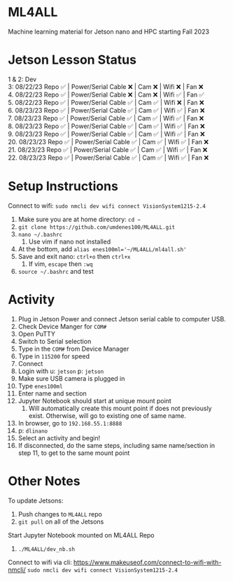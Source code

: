 # ML4ALL
Machine learning material for Jetson nano and HPC starting Fall 2023

# Jetson Lesson Status
1 & 2: Dev   
3: 08/22/23 Repo :white_check_mark: | Power/Serial Cable :x: | Cam :x: | Wifi :x: | Fan :x:   
4. 08/22/23 Repo :white_check_mark: | Power/Serial Cable :x: | Cam :x: | Wifi :white_check_mark: | Fan :white_check_mark:   
5. 08/22/23 Repo :white_check_mark: | Power/Serial Cable :white_check_mark: | Cam :white_check_mark: | Wifi :x: | Fan :x:   
6. 08/23/23 Repo :white_check_mark: | Power/Serial Cable :white_check_mark: | Cam :white_check_mark: | Wifi :white_check_mark: | Fan :x:   
7. 08/23/23 Repo :white_check_mark: | Power/Serial Cable :white_check_mark: | Cam :white_check_mark: | Wifi :white_check_mark: | Fan :x:   
8. 08/23/23 Repo :white_check_mark: | Power/Serial Cable :white_check_mark: | Cam :white_check_mark: | Wifi :white_check_mark: | Fan :x:   
9. 08/23/23 Repo :white_check_mark: | Power/Serial Cable :white_check_mark: | Cam :white_check_mark: | Wifi :white_check_mark: | Fan :x:   
20. 08/23/23 Repo :white_check_mark: | Power/Serial Cable :white_check_mark: | Cam :white_check_mark: | Wifi :white_check_mark: | Fan :x:   
21. 08/23/23 Repo :white_check_mark: | Power/Serial Cable :white_check_mark: | Cam :white_check_mark: | Wifi :white_check_mark: | Fan :x:  
22. 08/23/23 Repo :white_check_mark: | Power/Serial Cable :white_check_mark: | Cam :white_check_mark: | Wifi :white_check_mark: | Fan :x:  

# Setup Instructions
Connect to wifi: `sudo nmcli dev wifi connect VisionSystem1215-2.4`

1. Make sure you are at home directory: `cd ~`
2. `git clone https://github.com/umdenes100/ML4ALL.git`
3. `nano ~/.bashrc`
      1. Use vim if nano not installed
5. At the bottom, add `alias enes100ml='~/ML4ALL/ml4all.sh'`
6. Save and exit nano: `ctrl+o` then `ctrl+x`
      1. If vim, `escape` then `:wq`
8. `source ~/.bashrc` and test

# Activity

1. Plug in Jetson Power and connect Jetson serial cable to computer USB.
2. Check Device Manger for `COM#`
3. Open PuTTY
4. Switch to Serial selection
5. Type in the `COM#` from Device Manager
6. Type in `115200` for speed
7. Connect
8. Login with u: `jetson` p: `jetson`
9. Make sure USB camera is plugged in
10. Type `enes100ml`
11. Enter name and section
12. Jupyter Notebook should start at unique mount point
      1. Will automatically create this mount point if does not previously exist. Otherwise, will go to existing one of same name.
13. In browser, go to `192.168.55.1:8888`
14. p: `dlinano`
15. Select an activity and begin!
16. If disconnected, do the same steps, including same name/section in step 11, to get to the same mount point

# Other Notes
To update Jetsons:
1. Push changes to `ML4ALL` repo
2. `git pull` on all of the Jetsons

Start Jupyter Notebook mounted on ML4ALL Repo
1. `./ML4ALL/dev_nb.sh`

Connect to wifi via cli: https://www.makeuseof.com/connect-to-wifi-with-nmcli/
`sudo nmcli dev wifi connect VisionSystem1215-2.4`
